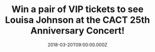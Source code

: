---
campaign-uuid: "c-8422b0b3-f25b-4455-b981-a452db794f21"
type: "Preview"
category: "Competition"
date: "2018-03-20T09:00:00.000Z"
end-date: "2018-04-10T23:59:00.000Z"
disable-form: false
is_promoted: false
has_entry_page: true
title: "Win a pair of VIP tickets to see Louisa Johnson at the CACT 25th Anniversary\
  \ Concert!"
competition-description: "<p>Charlton Athletic Community Trust has been bringing opportunity\
  \ and social change to communities for more than two decades! To celebrate their\
  \ 25th anniversary the X Factor winner Louisa Johnson will headline an exclusive\
  \ concert sponsored by Andrews Air Conditioning and we want YOU to be there.</p>\
  \ \r\n<p>Click on the link to get involved!</p>"
hero-header: "Win a pair of VIP tickets to see Louisa Johnson at the CACT 25th Anniversary\
  \ Concert!"
terms-confirmation: "N/A"
banner-img: "https://assets.expresslyapp.com/asset-b6886f71-5bf1-4bde-98c3-c57d9c94905c.jpg"
logo-left-href: "https://www.andrews-sykes.com"
logo-left-image: "https://assets.expresslyapp.com/asset-5b986a97-efdb-4e15-8988-4f27d58a32e0.jpg"
logo-left-title: "Andrews Air Conditioning"
bg-image-hero: "https://assets.expresslyapp.com/asset-f58c6e2e-0fb3-4345-a346-fd28c22613a9.png"
bg-image-first: "https://assets.expresslyapp.com/asset-2ce7dc96-cc23-4991-b3a8-0bde0bf57ce2.jpg"
bg-image-second: "https://assets.expresslyapp.com/asset-8af52613-1dda-4e9e-9d7a-3b3aebd11f08.jpg"
bg-image-third: "https://assets.expresslyapp.com/asset-e70065fa-3060-489a-8e78-78ff97dfd9b7.jpg"
section1-content: "The 25th Anniversary Committee of the Charlton Athletic Community\
  \ Trust is excited to announce an exclusive concert in order to support projects\
  \ at the heart of the community and where the X Factor winner Louisa Johnson will\
  \ perform live!"
section2-content: "The country’s leading supplier of specialist cooling services and\
  \ operate temporary solutions to clients across a full scale of industries, Andrews\
  \ Air conditioning ( https://www.andrews-sykes.com) is the sponsor of this amazing\
  \ event and thanks to them and NME, you could win a pair of VIP tickets to attend\
  \ the event!"
section3-content: "<p>The X Factor winner, Louisa Johnson will headline The 25th Anniversary\
  \ concert at Indigo at The O2 on Friday 18 May where Radio and TV personality Dave\
  \ Berry will host the concert in which all funds raised will go to support the organisation’\
  s activities! \r\nWe have a pair of VIP tickets to see her perform live and to meet\
  \ and greet Louisa herself!</p> \r\n<p>If you are over 16 and a big fan of Louisa\
  \ Johnson, complete the form below to be in with a chance to see her perform live!</p>\r\
  \n<p>Good luck!</p>"
entry-title: "A pair of VIP tickets to see Louisa Johnson at the CACT 25th Anniversary\
  \ Concert"
entry-content: "<p>Enter the draw to win a pair of VIP tickets to see Louisa Johnson\
  \ at the CACT 25th Anniversary Concert by completing the form below before 23:59\
  \ on 10/04/2018.</p>"
has-winner: false
prize-description: "A pair of VIP tickets to see Louisa Johnson at the CACT 25th Anniversary\
  \ Concert"
prize-restrictions: "No-one below the age of 16 may enter the competition"
---